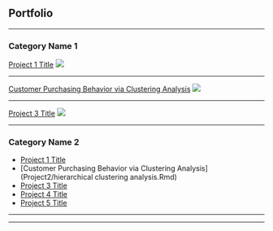 ## Portfolio

---

### Category Name 1 

[Project 1 Title](/sample_page)
<img src="images/dummy_thumbnail.jpg?raw=true"/>

---
[Customer Purchasing Behavior via Clustering Analysis](https://github.com/drmonkey123/miagitpractice/blob/master/Project2/hierarchical%20clustering%20analysis.Rmd)
<img src="images/dummy_thumbnail.jpg?raw=true"/>

---
[Project 3 Title](http://example.com/)
<img src="images/dummy_thumbnail.jpg?raw=true"/>

---

### Category Name 2

- [Project 1 Title](http://example.com/)
- [Customer Purchasing Behavior via Clustering Analysis](Project2/hierarchical clustering analysis.Rmd)
- [Project 3 Title](http://example.com/)
- [Project 4 Title](http://example.com/)
- [Project 5 Title](http://example.com/)

---




---
